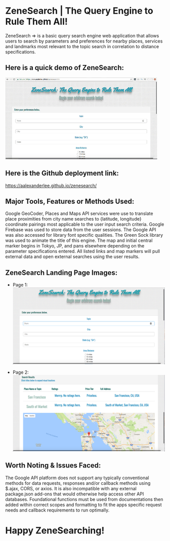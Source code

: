 # ZeneSearch | The Query Engine to Rule Them All!

ZeneSearch => is a basic query search engine web application that allows users to search by parameters and preferences for nearby places, services and landmarks most relevant to the topic search in correlation to distance specifications.

## Here is a quick demo of ZeneSearch:
![alt text](./assets/images/zsearch.gif)

## Here is the Github deployment link:
https://aalexanderlee.github.io/zenesearch/

## Major Tools, Features or Methods Used:
Google GeoCoder, Places and Maps API services were use to translate place proximities from city name searches to {latitude, longitude} coordinate pairings most applicable to the user input search criteria. Google Firebase was used to store data from the user sessions. The Google API was also accessed for library font specific qualities. The Green Sock library was used to animate the title of this engine. The map and initial central marker begins in Tokyo, JP, and pans elsewhere depending on the parameter specifications entered. All listed links and map markers will pull external data and open external searches using the user results.

## ZeneSearch Landing Page Images:
* Page 1:
![alt text](./assets/images/landingpage_1.png)

* Page 2:
![alt text](./assets/images/landingpage_2.png)

## Worth Noting & Issues Faced:
The Google API platform does not support any typically conventional methods for data requests, responses and/or callback methods using $.ajax, CORS, or axios. It is also incompatible with any external package.json add-ons that would otherwise help access other API databases. Foundational functions must be used from documentations then added within correct scopes and formatting to fit the apps specific request needs and callback requirements to run optimally.

# Happy ZeneSearching!
